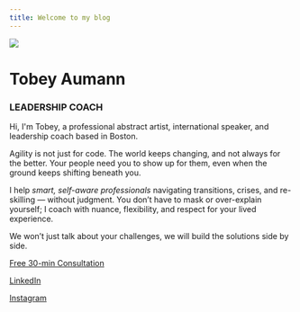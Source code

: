 ```yaml
---
title: Welcome to my blog
---
```


  
![](https://embed.filekitcdn.com/e/cpzyuXPJkdWSL8xChrEJNe/pJ48W1VPUoy8C4NaTehTui)

# Tobey Aumann

### LEADERSHIP COACH

Hi, I'm Tobey, a professional abstract artist, international speaker, and leadership coach based in Boston.

Agility is not just for code. The world keeps changing, and not always for the better. Your people need you to show up for them, even when the ground keeps shifting beneath you.

I help _smart, self-aware professionals_ navigating transitions, crises, and re-skilling — without judgment. You don’t have to mask or over-explain yourself; I coach with nuance, flexibility, and respect for your lived experience.

We won’t just talk about your challenges, we will build the solutions side by side.


[Free 30-min Consultation](https://zcal.co/tobey/30min)

[LinkedIn](https://www.linkedin.com/in/tobeyaumann)

[Instagram](https://www.instagram.com/tobeyblaze)
